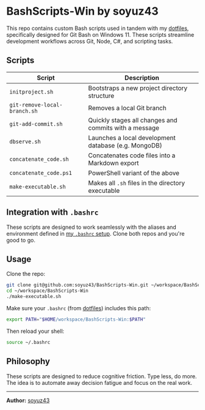 # BashScripts-Win by soyuz43

This repo contains custom Bash scripts used in tandem with my [dotfiles](https://github.com/soyuz43/dotfiles), specifically designed for Git Bash on Windows 11. These scripts streamline development workflows across Git, Node, C#, and scripting tasks.

## Scripts

| Script                   | Description                                              |
|--------------------------|----------------------------------------------------------|
| `initproject.sh`         | Bootstraps a new project directory structure             |
| `git-remove-local-branch.sh` | Removes a local Git branch                            |
| `git-add-commit.sh`      | Quickly stages all changes and commits with a message    |
| `dbserve.sh`             | Launches a local development database (e.g. MongoDB)     |
| `concatenate_code.sh`    | Concatenates code files into a Markdown export           |
| `concatenate_code.ps1`   | PowerShell variant of the above                          |
| `make-executable.sh`     | Makes all `.sh` files in the directory executable        |

## Integration with `.bashrc`

These scripts are designed to work seamlessly with the aliases and environment defined in [my `.bashrc` setup](https://github.com/soyuz43/dotfiles). Clone both repos and you're good to go.

## Usage

Clone the repo:

```bash
git clone git@github.com:soyuz43/BashScripts-Win.git ~/workspace/BashScripts-Win
cd ~/workspace/BashScripts-Win
./make-executable.sh
````

Make sure your `.bashrc` (from [dotfiles](https://github.com/soyuz43/dotfiles)) includes this path:

```bash
export PATH="$HOME/workspace/BashScripts-Win:$PATH"
```

Then reload your shell:

```bash
source ~/.bashrc
```

## Philosophy

These scripts are designed to reduce cognitive friction. Type less, do more. The idea is to automate away decision fatigue and focus on the real work.

---

**Author:** [soyuz43](https://github.com/soyuz43)


